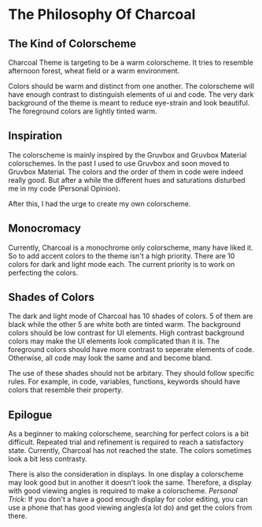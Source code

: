 # The Philosophy Of Charcoal

## The Kind of Colorscheme
Charcoal Theme is targeting to be a warm colorscheme. It tries to resemble afternoon
forest, wheat field or a warm environment.


Colors should be warm and distinct from one another. The colorscheme will have enough
contrast to distinguish elements of ui and code. The very dark background of the theme is
meant to reduce eye-strain and look beautiful. The foreground colors are lightly tinted
warm.


## Inspiration
The colorscheme is mainly inspired by the Gruvbox and Gruvbox Material colorschemes. In
the past I used to use Gruvbox and soon moved to Gruvbox Material. The colors and the
order of them in code were indeed really good. But after a while the different hues and
saturations disturbed me in my code (Personal Opinion).


After this, I had the urge to create my own colorscheme.


## Monocromacy
Currently, Charcoal is a monochrome only colorscheme, many have liked it. So to add accent
colors to the theme isn't a high priority. There are 10 colors for dark and light mode
each. The current priority is to work on perfecting the colors.


## Shades of Colors
The dark and light mode of Charcoal has 10 shades of colors. 5 of them are black while the
other 5 are white both are tinted warm. The background colors should be low contrast for
UI elements. High contrast background colors may make the UI elements look complicated
than it is. The foreground colors should have more contrast to seperate elements of code.
Otherwise, all code may look the same and and become bland.


The use of these shades should not be arbitary. They should follow specific rules. For
example, in code, variables, functions, keywords should have colors that resemble their
property.


## Epilogue
As a beginner to making colorscheme, searching for perfect colors is a bit difficult.
Repeated trial and refinement is required to reach a satisfactory state. Currently,
Charcoal has not reached the state. The colors sometimes look a bit less contrasty.


There is also the consideration in displays. In one display a colorscheme may look good
but in another it doesn't look the same. Therefore, a display with good viewing angles
is required to make a colorscheme. *Personal Trick*: If you don't a have a good enough
display for color editing, you can use a phone that has good viewing angles(a lot do)
and get the colors from there.
